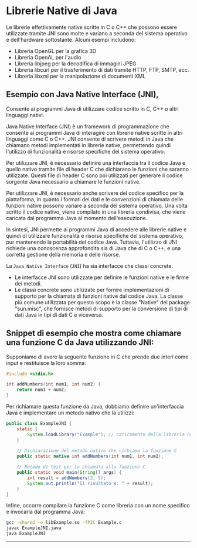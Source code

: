 # Librerie Native di Java

Le librerie effettivamente native scritte in C o C++ che possono essere utilizzate tramite JNI sono molte e variano a seconda del sistema operativo e dell'hardware sottostante. Alcuni esempi includono:

- Libreria OpenGL per la grafica 3D
- Libreria OpenAL per l'audio
- Libreria libjpeg per la decodifica di immagini JPEG
- Libreria libcurl per il trasferimento di dati tramite HTTP, FTP, SMTP, ecc.
- Libreria libxml per la manipolazione di documenti XML

## Esempio con Java Native Interface (JNI),
Consente ai programmi Java di utilizzare codice scritto in C, C++ o altri linguaggi nativi.

Java Native Interface (JNI) è un framework di programmazione che consente ai programmi Java di interagire con librerie native scritte in altri linguaggi come C o C++. JNI consente di scrivere metodi in Java che chiamano metodi implementati in librerie native, permettendo quindi l'utilizzo di funzionalità e risorse specifiche del sistema operativo.

Per utilizzare JNI, è necessario definire una interfaccia tra il codice Java e quello nativo tramite file di header C che dichiarano le funzioni che saranno utilizzate. Questi file di header C sono poi utilizzati per generare il codice sorgente Java necessario a chiamare le funzioni native.

Per utilizzare JNI, è necessario anche scrivere del codice specifico per la piattaforma, in quanto i formati dei dati e le convenzioni di chiamata delle funzioni native possono variare a seconda del sistema operativo. Una volta scritto il codice nativo, viene compilato in una libreria condivisa, che viene caricata dal programma Java al momento dell'esecuzione.

In sintesi, JNI permette ai programmi Java di accedere alle librerie native e quindi di utilizzare funzionalità e risorse specifiche del sistema operativo, pur mantenendo la portabilità del codice Java. Tuttavia, l'utilizzo di JNI richiede una conoscenza approfondita sia di Java che di C o C++, e una corretta gestione della memoria e delle risorse.

La `Java Native Interface` (`JNI`) ha sia interfacce che classi concrete.  
- Le interfacce JNI sono utilizzate per definire le funzioni native e le firme dei metodi.
- Le classi concrete sono utilizzate per fornire implementazioni di supporto per la chiamata di funzioni native dal codice Java. La classe più comune utilizzata per questo scopo è la classe "Native" del package "sun.misc", che fornisce metodi di supporto per la conversione di tipi di dati Java in tipi di dati C e viceversa.

## Snippet di esempio che mostra come chiamare una funzione C da Java utilizzando JNI:

Supponiamo di avere la seguente funzione in C che prende due interi come input e restituisce la loro somma:

```c
#include <stdio.h>

int addNumbers(int num1, int num2) {
    return num1 + num2;
}
```

Per richiamare questa funzione da Java, dobbiamo definire un'interfaccia Java e implementare un metodo nativo che la utilizzi:

```java
public class ExampleJNI {
    static {
        System.loadLibrary("Example"); // caricamento della libreria nativa
    }
    
    // Dichiarazione del metodo nativo che richiama la funzione C
    public static native int addNumbers(int num1, int num2);

    // Metodo di test per la chiamata alla funzione C
    public static void main(String[] args) {
        int result = addNumbers(3, 5);
        System.out.println("Il risultato è: " + result);
    }
}
```

Infine, occorre compilare la funzione C come libreria con un nome specifico e invocarla dal programma Java:

```bash
gcc -shared -o libExample.so -fPIC Example.c
javac ExampleJNI.java
java ExampleJNI
```
---

